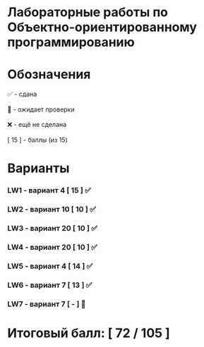 # Лабораторные работы по Объектно-ориентированному программированию
# Обозначения
✅ - сдана <br /> <br />
🔄 - ожидает проверки <br /> <br />
❌ - ещё не сделана <br /> <br />
[ 15 ] - баллы (из 15) <br />

# Варианты
### LW1 - вариант 4 [ 15 ] ✅
### LW2 - вариант 10 [ 10 ] ✅
### LW3 - вариант 20 [ 10 ] ✅
### LW4 - вариант 20 [ 10 ] ✅
### LW5 - вариант 4 [ 14 ] ✅
### LW6 - вариант 7 [ 13 ] ✅
### LW7 - вариант 7 [ - ] 🔄
# Итоговый балл: [ 72 / 105 ]
